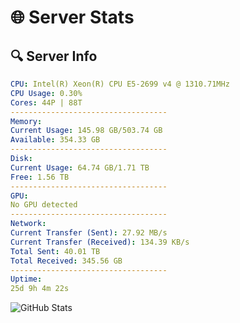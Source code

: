 # 🌐 Server Stats
## 🔍 Server Info
```yaml
CPU: Intel(R) Xeon(R) CPU E5-2699 v4 @ 1310.71MHz
CPU Usage: 0.30%
Cores: 44P | 88T
-----------------------------------
Memory:
Current Usage: 145.98 GB/503.74 GB
Available: 354.33 GB
-----------------------------------
Disk:
Current Usage: 64.74 GB/1.71 TB
Free: 1.56 TB
-----------------------------------
GPU:
No GPU detected
-----------------------------------
Network:
Current Transfer (Sent): 27.92 MB/s
Current Transfer (Received): 134.39 KB/s
Total Sent: 40.01 TB
Total Received: 345.56 GB
-----------------------------------
Uptime:
25d 9h 4m 22s
```
![GitHub Stats](https://img.shields.io/badge/Updated-2025-04-02_06:27:11-blue)
